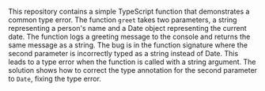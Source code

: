 This repository contains a simple TypeScript function that demonstrates a common type error. The function `greet` takes two parameters, a string representing a person's name and a Date object representing the current date.  The function logs a greeting message to the console and returns the same message as a string. The bug is in the function signature where the second parameter is incorrectly typed as a string instead of Date. This leads to a type error when the function is called with a string argument. The solution shows how to correct the type annotation for the second parameter to `Date`, fixing the type error.